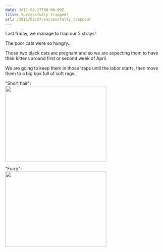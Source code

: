 ```yaml
---
date: 2011-03-27T00:00:00Z
title: Successfully trapped!
url: /2011/03/27/successfully_trapped/
---
```


<style type="text/css">
img {
  float: none;
}
</style>

Last friday, we manage to trap our 2 strays!

The poor cats were so hungry...

Those two black cats are pregnant and so we are expecting them to have their kittens around first or second week of April.

We are going to keep them in those traps until the labor starts, then move them to a big box full of soft rags.

<p>
"Short hair":<br/>
<a href="/img/successfully_trapped/short_hair_20110325.jpg"><img src="/img/successfully_trapped/short_hair_20110325_thumb.jpg" width="320" height="240" /></a>
</p>

<p>
"Furry":<br/>
<a href="/img/successfully_trapped/furry_20110325.jpg"><img src="/img/successfully_trapped/furry_20110325_thumb.jpg" width="320" height="240" /></a>
</p>
